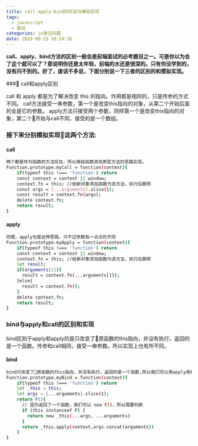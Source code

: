 ```yaml
---
title: call-apply-bind的区别与模拟实现
tags:
  - javascript
  - 面试
categories: js常见问题
date: 2018-09-25 16:24:16
---
```


**call、apply、bind方法的区别一般会是前端面试的必考题目之一。可是你以为会了这个就可以了？那说明你还是太年轻，前端的水还是很深的。只有你没学到的，没有问不到的。好了，废话不多说，下面分别说一下三者的区别的和模拟实现。**

### call和apply区别

call 和 apply 都是为了解决改变 this 的指向。作用都是相同的，只是传参的方式不同。
call方法接受一串参数，第一个是改变this指向的对象，从第二个开始后面的全是它的参数。
apply方法只接受两个参数，同样第一个是改变this指向的对象，第二个开始与call不同，接受的是一个数组。

### 接下来分别模拟实现这两个方法:
#### call
```bash
两个都是作为函数的方法存在，所以用给函数添加原型方法的思路实现。
Function.prototype.myCall = function(context){
    if(typeof this !=== 'function') return
    const context = context || window;
    context.fn = this; //给新对象添加函数为该方法，执行后删除
    const args = [...arguments].slice(1);
    const result = context.fn(args);
    delete context.fn;
    return result;
}
```

#### apply
```bash
同理，apply也是这种思路，只不过参数有一点点的不同
Function.prototype.myApply = function(context){
    if(typeof this !=== 'function') return
    const context = context || window;
    context.fn = this; //给新对象添加函数为该方法，执行后删除
    let result;
    if(arguments[1]){
      result = context.fn(...arguments[1]);
    }else{
      result = context.fn();
    }
    delete context.fn;
    return result;
}
```

### bind与apply和call的区别和实现

bind区别于apply和apply的是只改变了原函数的this指向，并没有执行，返回的是一个函数。传参和call相同，接受一串参数。所以实现上也有所不同。

#### bind
```bash
bind只改变了原函数的this指向，并没有执行，返回的是一个函数,所以我们可以用apply来模拟
Function.prototype.myBind = function(context){
    if(typeof this !=== 'function') return
    let _this = this;
    let args = [...arguments].slice(1);
    return F(){
      // 因为返回了一个函数，我们可以 new F()，所以需要判断
      if (this instanceof F) {
        return new _this(...args, ...arguments)
      }
      return _this.apply(context,args.concat(arguments))
    }
}
```